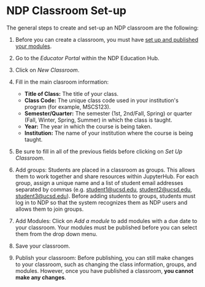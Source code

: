 # NDP Classroom Set-up

The general steps to create and set-up an NDP classroom are the following:

1. Before you can create a classroom, you must have [set up and published your modules](../ndp-modules/module-tutorial.md).
2. Go to the *Educator Portal* within the NDP Education Hub. 
3. Click on *New Classroom*. 
4. Fill in the main clasroom information:
    - **Title of Class:** The title of your class. 
    - **Class Code:** The unique class code used in your institution's program (for example, MSCS123).
    - **Semester/Quarter:** The semester (1st, 2nd/Fall, Spring) or quarter (Fall, Winter, Spring, Summer) in which the class is taught.
    - **Year:** The year in which the course is being taken.
     - **Institution:** The name of your institution where the course is being taught. 
5. Be sure to fill in all of the previous fields before clicking on *Set Up Classroom*.
6. Add groups: Students are placed in a classroom as groups. This allows them to work together and share resources within JupyterHub. 
For each group, assign a unique name and a list of student email addresses separated by commas (e.g. student1@ucsd.edu, student2@ucsd.edu, student3@ucsd.edu).
Before adding students to groups, students must log in to NDP so that the system recognizes them as NDP users and allows them to join groups. 

7. Add Modules: Click on *Add a module* to add modules with a due date to your classroom. Your modules must be published before you can select them from the drop down menu.
8. Save your classroom. 
9. Publish your classroom: Before publishing, you can still make changes to your classroom, such as changing the class information, groups, and modules. However, once you have published a classroom, **you cannot make any changes**.